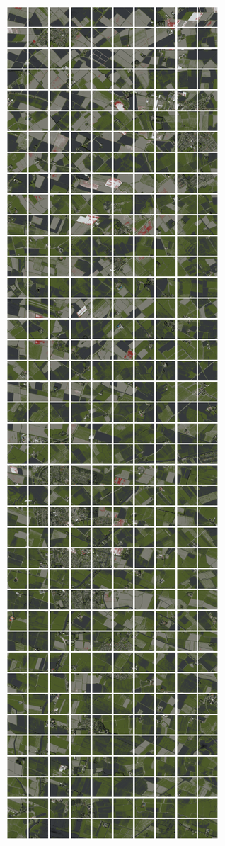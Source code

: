 <html>
<div>
<img src="https://github.com/HakkaTjakka/NL_TILE_MAP/blob/main/18/637/-1071/r.6370.-10710.png" height="44" width="44">
<img src="https://github.com/HakkaTjakka/NL_TILE_MAP/blob/main/18/637/-1071/r.6371.-10710.png" height="44" width="44">
<img src="https://github.com/HakkaTjakka/NL_TILE_MAP/blob/main/18/637/-1071/r.6372.-10710.png" height="44" width="44">
<img src="https://github.com/HakkaTjakka/NL_TILE_MAP/blob/main/18/637/-1071/r.6373.-10710.png" height="44" width="44">
<img src="https://github.com/HakkaTjakka/NL_TILE_MAP/blob/main/18/637/-1071/r.6374.-10710.png" height="44" width="44">
<img src="https://github.com/HakkaTjakka/NL_TILE_MAP/blob/main/18/637/-1071/r.6375.-10710.png" height="44" width="44">
<img src="https://github.com/HakkaTjakka/NL_TILE_MAP/blob/main/18/637/-1071/r.6376.-10710.png" height="44" width="44">
<img src="https://github.com/HakkaTjakka/NL_TILE_MAP/blob/main/18/637/-1071/r.6377.-10710.png" height="44" width="44">
<img src="https://github.com/HakkaTjakka/NL_TILE_MAP/blob/main/18/637/-1071/r.6378.-10710.png" height="44" width="44">
<img src="https://github.com/HakkaTjakka/NL_TILE_MAP/blob/main/18/637/-1071/r.6379.-10710.png" height="44" width="44">
<img src="https://github.com/HakkaTjakka/NL_TILE_MAP/blob/main/18/638/-1071/r.6380.-10710.png" height="44" width="44">
<img src="https://github.com/HakkaTjakka/NL_TILE_MAP/blob/main/18/638/-1071/r.6381.-10710.png" height="44" width="44">
<img src="https://github.com/HakkaTjakka/NL_TILE_MAP/blob/main/18/638/-1071/r.6382.-10710.png" height="44" width="44">
<img src="https://github.com/HakkaTjakka/NL_TILE_MAP/blob/main/18/638/-1071/r.6383.-10710.png" height="44" width="44">
<img src="https://github.com/HakkaTjakka/NL_TILE_MAP/blob/main/18/638/-1071/r.6384.-10710.png" height="44" width="44">
<img src="https://github.com/HakkaTjakka/NL_TILE_MAP/blob/main/18/638/-1071/r.6385.-10710.png" height="44" width="44">
<img src="https://github.com/HakkaTjakka/NL_TILE_MAP/blob/main/18/638/-1071/r.6386.-10710.png" height="44" width="44">
<img src="https://github.com/HakkaTjakka/NL_TILE_MAP/blob/main/18/638/-1071/r.6387.-10710.png" height="44" width="44">
<img src="https://github.com/HakkaTjakka/NL_TILE_MAP/blob/main/18/638/-1071/r.6388.-10710.png" height="44" width="44">
<img src="https://github.com/HakkaTjakka/NL_TILE_MAP/blob/main/18/638/-1071/r.6389.-10710.png" height="44" width="44">
<br>
<img src="https://github.com/HakkaTjakka/NL_TILE_MAP/blob/main/18/637/-1071/r.6370.-10709.png" height="44" width="44">
<img src="https://github.com/HakkaTjakka/NL_TILE_MAP/blob/main/18/637/-1071/r.6371.-10709.png" height="44" width="44">
<img src="https://github.com/HakkaTjakka/NL_TILE_MAP/blob/main/18/637/-1071/r.6372.-10709.png" height="44" width="44">
<img src="https://github.com/HakkaTjakka/NL_TILE_MAP/blob/main/18/637/-1071/r.6373.-10709.png" height="44" width="44">
<img src="https://github.com/HakkaTjakka/NL_TILE_MAP/blob/main/18/637/-1071/r.6374.-10709.png" height="44" width="44">
<img src="https://github.com/HakkaTjakka/NL_TILE_MAP/blob/main/18/637/-1071/r.6375.-10709.png" height="44" width="44">
<img src="https://github.com/HakkaTjakka/NL_TILE_MAP/blob/main/18/637/-1071/r.6376.-10709.png" height="44" width="44">
<img src="https://github.com/HakkaTjakka/NL_TILE_MAP/blob/main/18/637/-1071/r.6377.-10709.png" height="44" width="44">
<img src="https://github.com/HakkaTjakka/NL_TILE_MAP/blob/main/18/637/-1071/r.6378.-10709.png" height="44" width="44">
<img src="https://github.com/HakkaTjakka/NL_TILE_MAP/blob/main/18/637/-1071/r.6379.-10709.png" height="44" width="44">
<img src="https://github.com/HakkaTjakka/NL_TILE_MAP/blob/main/18/638/-1071/r.6380.-10709.png" height="44" width="44">
<img src="https://github.com/HakkaTjakka/NL_TILE_MAP/blob/main/18/638/-1071/r.6381.-10709.png" height="44" width="44">
<img src="https://github.com/HakkaTjakka/NL_TILE_MAP/blob/main/18/638/-1071/r.6382.-10709.png" height="44" width="44">
<img src="https://github.com/HakkaTjakka/NL_TILE_MAP/blob/main/18/638/-1071/r.6383.-10709.png" height="44" width="44">
<img src="https://github.com/HakkaTjakka/NL_TILE_MAP/blob/main/18/638/-1071/r.6384.-10709.png" height="44" width="44">
<img src="https://github.com/HakkaTjakka/NL_TILE_MAP/blob/main/18/638/-1071/r.6385.-10709.png" height="44" width="44">
<img src="https://github.com/HakkaTjakka/NL_TILE_MAP/blob/main/18/638/-1071/r.6386.-10709.png" height="44" width="44">
<img src="https://github.com/HakkaTjakka/NL_TILE_MAP/blob/main/18/638/-1071/r.6387.-10709.png" height="44" width="44">
<img src="https://github.com/HakkaTjakka/NL_TILE_MAP/blob/main/18/638/-1071/r.6388.-10709.png" height="44" width="44">
<img src="https://github.com/HakkaTjakka/NL_TILE_MAP/blob/main/18/638/-1071/r.6389.-10709.png" height="44" width="44">
<br>
<img src="https://github.com/HakkaTjakka/NL_TILE_MAP/blob/main/18/637/-1071/r.6370.-10708.png" height="44" width="44">
<img src="https://github.com/HakkaTjakka/NL_TILE_MAP/blob/main/18/637/-1071/r.6371.-10708.png" height="44" width="44">
<img src="https://github.com/HakkaTjakka/NL_TILE_MAP/blob/main/18/637/-1071/r.6372.-10708.png" height="44" width="44">
<img src="https://github.com/HakkaTjakka/NL_TILE_MAP/blob/main/18/637/-1071/r.6373.-10708.png" height="44" width="44">
<img src="https://github.com/HakkaTjakka/NL_TILE_MAP/blob/main/18/637/-1071/r.6374.-10708.png" height="44" width="44">
<img src="https://github.com/HakkaTjakka/NL_TILE_MAP/blob/main/18/637/-1071/r.6375.-10708.png" height="44" width="44">
<img src="https://github.com/HakkaTjakka/NL_TILE_MAP/blob/main/18/637/-1071/r.6376.-10708.png" height="44" width="44">
<img src="https://github.com/HakkaTjakka/NL_TILE_MAP/blob/main/18/637/-1071/r.6377.-10708.png" height="44" width="44">
<img src="https://github.com/HakkaTjakka/NL_TILE_MAP/blob/main/18/637/-1071/r.6378.-10708.png" height="44" width="44">
<img src="https://github.com/HakkaTjakka/NL_TILE_MAP/blob/main/18/637/-1071/r.6379.-10708.png" height="44" width="44">
<img src="https://github.com/HakkaTjakka/NL_TILE_MAP/blob/main/18/638/-1071/r.6380.-10708.png" height="44" width="44">
<img src="https://github.com/HakkaTjakka/NL_TILE_MAP/blob/main/18/638/-1071/r.6381.-10708.png" height="44" width="44">
<img src="https://github.com/HakkaTjakka/NL_TILE_MAP/blob/main/18/638/-1071/r.6382.-10708.png" height="44" width="44">
<img src="https://github.com/HakkaTjakka/NL_TILE_MAP/blob/main/18/638/-1071/r.6383.-10708.png" height="44" width="44">
<img src="https://github.com/HakkaTjakka/NL_TILE_MAP/blob/main/18/638/-1071/r.6384.-10708.png" height="44" width="44">
<img src="https://github.com/HakkaTjakka/NL_TILE_MAP/blob/main/18/638/-1071/r.6385.-10708.png" height="44" width="44">
<img src="https://github.com/HakkaTjakka/NL_TILE_MAP/blob/main/18/638/-1071/r.6386.-10708.png" height="44" width="44">
<img src="https://github.com/HakkaTjakka/NL_TILE_MAP/blob/main/18/638/-1071/r.6387.-10708.png" height="44" width="44">
<img src="https://github.com/HakkaTjakka/NL_TILE_MAP/blob/main/18/638/-1071/r.6388.-10708.png" height="44" width="44">
<img src="https://github.com/HakkaTjakka/NL_TILE_MAP/blob/main/18/638/-1071/r.6389.-10708.png" height="44" width="44">
<br>
<img src="https://github.com/HakkaTjakka/NL_TILE_MAP/blob/main/18/637/-1071/r.6370.-10707.png" height="44" width="44">
<img src="https://github.com/HakkaTjakka/NL_TILE_MAP/blob/main/18/637/-1071/r.6371.-10707.png" height="44" width="44">
<img src="https://github.com/HakkaTjakka/NL_TILE_MAP/blob/main/18/637/-1071/r.6372.-10707.png" height="44" width="44">
<img src="https://github.com/HakkaTjakka/NL_TILE_MAP/blob/main/18/637/-1071/r.6373.-10707.png" height="44" width="44">
<img src="https://github.com/HakkaTjakka/NL_TILE_MAP/blob/main/18/637/-1071/r.6374.-10707.png" height="44" width="44">
<img src="https://github.com/HakkaTjakka/NL_TILE_MAP/blob/main/18/637/-1071/r.6375.-10707.png" height="44" width="44">
<img src="https://github.com/HakkaTjakka/NL_TILE_MAP/blob/main/18/637/-1071/r.6376.-10707.png" height="44" width="44">
<img src="https://github.com/HakkaTjakka/NL_TILE_MAP/blob/main/18/637/-1071/r.6377.-10707.png" height="44" width="44">
<img src="https://github.com/HakkaTjakka/NL_TILE_MAP/blob/main/18/637/-1071/r.6378.-10707.png" height="44" width="44">
<img src="https://github.com/HakkaTjakka/NL_TILE_MAP/blob/main/18/637/-1071/r.6379.-10707.png" height="44" width="44">
<img src="https://github.com/HakkaTjakka/NL_TILE_MAP/blob/main/18/638/-1071/r.6380.-10707.png" height="44" width="44">
<img src="https://github.com/HakkaTjakka/NL_TILE_MAP/blob/main/18/638/-1071/r.6381.-10707.png" height="44" width="44">
<img src="https://github.com/HakkaTjakka/NL_TILE_MAP/blob/main/18/638/-1071/r.6382.-10707.png" height="44" width="44">
<img src="https://github.com/HakkaTjakka/NL_TILE_MAP/blob/main/18/638/-1071/r.6383.-10707.png" height="44" width="44">
<img src="https://github.com/HakkaTjakka/NL_TILE_MAP/blob/main/18/638/-1071/r.6384.-10707.png" height="44" width="44">
<img src="https://github.com/HakkaTjakka/NL_TILE_MAP/blob/main/18/638/-1071/r.6385.-10707.png" height="44" width="44">
<img src="https://github.com/HakkaTjakka/NL_TILE_MAP/blob/main/18/638/-1071/r.6386.-10707.png" height="44" width="44">
<img src="https://github.com/HakkaTjakka/NL_TILE_MAP/blob/main/18/638/-1071/r.6387.-10707.png" height="44" width="44">
<img src="https://github.com/HakkaTjakka/NL_TILE_MAP/blob/main/18/638/-1071/r.6388.-10707.png" height="44" width="44">
<img src="https://github.com/HakkaTjakka/NL_TILE_MAP/blob/main/18/638/-1071/r.6389.-10707.png" height="44" width="44">
<br>
<img src="https://github.com/HakkaTjakka/NL_TILE_MAP/blob/main/18/637/-1071/r.6370.-10706.png" height="44" width="44">
<img src="https://github.com/HakkaTjakka/NL_TILE_MAP/blob/main/18/637/-1071/r.6371.-10706.png" height="44" width="44">
<img src="https://github.com/HakkaTjakka/NL_TILE_MAP/blob/main/18/637/-1071/r.6372.-10706.png" height="44" width="44">
<img src="https://github.com/HakkaTjakka/NL_TILE_MAP/blob/main/18/637/-1071/r.6373.-10706.png" height="44" width="44">
<img src="https://github.com/HakkaTjakka/NL_TILE_MAP/blob/main/18/637/-1071/r.6374.-10706.png" height="44" width="44">
<img src="https://github.com/HakkaTjakka/NL_TILE_MAP/blob/main/18/637/-1071/r.6375.-10706.png" height="44" width="44">
<img src="https://github.com/HakkaTjakka/NL_TILE_MAP/blob/main/18/637/-1071/r.6376.-10706.png" height="44" width="44">
<img src="https://github.com/HakkaTjakka/NL_TILE_MAP/blob/main/18/637/-1071/r.6377.-10706.png" height="44" width="44">
<img src="https://github.com/HakkaTjakka/NL_TILE_MAP/blob/main/18/637/-1071/r.6378.-10706.png" height="44" width="44">
<img src="https://github.com/HakkaTjakka/NL_TILE_MAP/blob/main/18/637/-1071/r.6379.-10706.png" height="44" width="44">
<img src="https://github.com/HakkaTjakka/NL_TILE_MAP/blob/main/18/638/-1071/r.6380.-10706.png" height="44" width="44">
<img src="https://github.com/HakkaTjakka/NL_TILE_MAP/blob/main/18/638/-1071/r.6381.-10706.png" height="44" width="44">
<img src="https://github.com/HakkaTjakka/NL_TILE_MAP/blob/main/18/638/-1071/r.6382.-10706.png" height="44" width="44">
<img src="https://github.com/HakkaTjakka/NL_TILE_MAP/blob/main/18/638/-1071/r.6383.-10706.png" height="44" width="44">
<img src="https://github.com/HakkaTjakka/NL_TILE_MAP/blob/main/18/638/-1071/r.6384.-10706.png" height="44" width="44">
<img src="https://github.com/HakkaTjakka/NL_TILE_MAP/blob/main/18/638/-1071/r.6385.-10706.png" height="44" width="44">
<img src="https://github.com/HakkaTjakka/NL_TILE_MAP/blob/main/18/638/-1071/r.6386.-10706.png" height="44" width="44">
<img src="https://github.com/HakkaTjakka/NL_TILE_MAP/blob/main/18/638/-1071/r.6387.-10706.png" height="44" width="44">
<img src="https://github.com/HakkaTjakka/NL_TILE_MAP/blob/main/18/638/-1071/r.6388.-10706.png" height="44" width="44">
<img src="https://github.com/HakkaTjakka/NL_TILE_MAP/blob/main/18/638/-1071/r.6389.-10706.png" height="44" width="44">
<br>
<img src="https://github.com/HakkaTjakka/NL_TILE_MAP/blob/main/18/637/-1071/r.6370.-10705.png" height="44" width="44">
<img src="https://github.com/HakkaTjakka/NL_TILE_MAP/blob/main/18/637/-1071/r.6371.-10705.png" height="44" width="44">
<img src="https://github.com/HakkaTjakka/NL_TILE_MAP/blob/main/18/637/-1071/r.6372.-10705.png" height="44" width="44">
<img src="https://github.com/HakkaTjakka/NL_TILE_MAP/blob/main/18/637/-1071/r.6373.-10705.png" height="44" width="44">
<img src="https://github.com/HakkaTjakka/NL_TILE_MAP/blob/main/18/637/-1071/r.6374.-10705.png" height="44" width="44">
<img src="https://github.com/HakkaTjakka/NL_TILE_MAP/blob/main/18/637/-1071/r.6375.-10705.png" height="44" width="44">
<img src="https://github.com/HakkaTjakka/NL_TILE_MAP/blob/main/18/637/-1071/r.6376.-10705.png" height="44" width="44">
<img src="https://github.com/HakkaTjakka/NL_TILE_MAP/blob/main/18/637/-1071/r.6377.-10705.png" height="44" width="44">
<img src="https://github.com/HakkaTjakka/NL_TILE_MAP/blob/main/18/637/-1071/r.6378.-10705.png" height="44" width="44">
<img src="https://github.com/HakkaTjakka/NL_TILE_MAP/blob/main/18/637/-1071/r.6379.-10705.png" height="44" width="44">
<img src="https://github.com/HakkaTjakka/NL_TILE_MAP/blob/main/18/638/-1071/r.6380.-10705.png" height="44" width="44">
<img src="https://github.com/HakkaTjakka/NL_TILE_MAP/blob/main/18/638/-1071/r.6381.-10705.png" height="44" width="44">
<img src="https://github.com/HakkaTjakka/NL_TILE_MAP/blob/main/18/638/-1071/r.6382.-10705.png" height="44" width="44">
<img src="https://github.com/HakkaTjakka/NL_TILE_MAP/blob/main/18/638/-1071/r.6383.-10705.png" height="44" width="44">
<img src="https://github.com/HakkaTjakka/NL_TILE_MAP/blob/main/18/638/-1071/r.6384.-10705.png" height="44" width="44">
<img src="https://github.com/HakkaTjakka/NL_TILE_MAP/blob/main/18/638/-1071/r.6385.-10705.png" height="44" width="44">
<img src="https://github.com/HakkaTjakka/NL_TILE_MAP/blob/main/18/638/-1071/r.6386.-10705.png" height="44" width="44">
<img src="https://github.com/HakkaTjakka/NL_TILE_MAP/blob/main/18/638/-1071/r.6387.-10705.png" height="44" width="44">
<img src="https://github.com/HakkaTjakka/NL_TILE_MAP/blob/main/18/638/-1071/r.6388.-10705.png" height="44" width="44">
<img src="https://github.com/HakkaTjakka/NL_TILE_MAP/blob/main/18/638/-1071/r.6389.-10705.png" height="44" width="44">
<br>
<img src="https://github.com/HakkaTjakka/NL_TILE_MAP/blob/main/18/637/-1071/r.6370.-10704.png" height="44" width="44">
<img src="https://github.com/HakkaTjakka/NL_TILE_MAP/blob/main/18/637/-1071/r.6371.-10704.png" height="44" width="44">
<img src="https://github.com/HakkaTjakka/NL_TILE_MAP/blob/main/18/637/-1071/r.6372.-10704.png" height="44" width="44">
<img src="https://github.com/HakkaTjakka/NL_TILE_MAP/blob/main/18/637/-1071/r.6373.-10704.png" height="44" width="44">
<img src="https://github.com/HakkaTjakka/NL_TILE_MAP/blob/main/18/637/-1071/r.6374.-10704.png" height="44" width="44">
<img src="https://github.com/HakkaTjakka/NL_TILE_MAP/blob/main/18/637/-1071/r.6375.-10704.png" height="44" width="44">
<img src="https://github.com/HakkaTjakka/NL_TILE_MAP/blob/main/18/637/-1071/r.6376.-10704.png" height="44" width="44">
<img src="https://github.com/HakkaTjakka/NL_TILE_MAP/blob/main/18/637/-1071/r.6377.-10704.png" height="44" width="44">
<img src="https://github.com/HakkaTjakka/NL_TILE_MAP/blob/main/18/637/-1071/r.6378.-10704.png" height="44" width="44">
<img src="https://github.com/HakkaTjakka/NL_TILE_MAP/blob/main/18/637/-1071/r.6379.-10704.png" height="44" width="44">
<img src="https://github.com/HakkaTjakka/NL_TILE_MAP/blob/main/18/638/-1071/r.6380.-10704.png" height="44" width="44">
<img src="https://github.com/HakkaTjakka/NL_TILE_MAP/blob/main/18/638/-1071/r.6381.-10704.png" height="44" width="44">
<img src="https://github.com/HakkaTjakka/NL_TILE_MAP/blob/main/18/638/-1071/r.6382.-10704.png" height="44" width="44">
<img src="https://github.com/HakkaTjakka/NL_TILE_MAP/blob/main/18/638/-1071/r.6383.-10704.png" height="44" width="44">
<img src="https://github.com/HakkaTjakka/NL_TILE_MAP/blob/main/18/638/-1071/r.6384.-10704.png" height="44" width="44">
<img src="https://github.com/HakkaTjakka/NL_TILE_MAP/blob/main/18/638/-1071/r.6385.-10704.png" height="44" width="44">
<img src="https://github.com/HakkaTjakka/NL_TILE_MAP/blob/main/18/638/-1071/r.6386.-10704.png" height="44" width="44">
<img src="https://github.com/HakkaTjakka/NL_TILE_MAP/blob/main/18/638/-1071/r.6387.-10704.png" height="44" width="44">
<img src="https://github.com/HakkaTjakka/NL_TILE_MAP/blob/main/18/638/-1071/r.6388.-10704.png" height="44" width="44">
<img src="https://github.com/HakkaTjakka/NL_TILE_MAP/blob/main/18/638/-1071/r.6389.-10704.png" height="44" width="44">
<br>
<img src="https://github.com/HakkaTjakka/NL_TILE_MAP/blob/main/18/637/-1071/r.6370.-10703.png" height="44" width="44">
<img src="https://github.com/HakkaTjakka/NL_TILE_MAP/blob/main/18/637/-1071/r.6371.-10703.png" height="44" width="44">
<img src="https://github.com/HakkaTjakka/NL_TILE_MAP/blob/main/18/637/-1071/r.6372.-10703.png" height="44" width="44">
<img src="https://github.com/HakkaTjakka/NL_TILE_MAP/blob/main/18/637/-1071/r.6373.-10703.png" height="44" width="44">
<img src="https://github.com/HakkaTjakka/NL_TILE_MAP/blob/main/18/637/-1071/r.6374.-10703.png" height="44" width="44">
<img src="https://github.com/HakkaTjakka/NL_TILE_MAP/blob/main/18/637/-1071/r.6375.-10703.png" height="44" width="44">
<img src="https://github.com/HakkaTjakka/NL_TILE_MAP/blob/main/18/637/-1071/r.6376.-10703.png" height="44" width="44">
<img src="https://github.com/HakkaTjakka/NL_TILE_MAP/blob/main/18/637/-1071/r.6377.-10703.png" height="44" width="44">
<img src="https://github.com/HakkaTjakka/NL_TILE_MAP/blob/main/18/637/-1071/r.6378.-10703.png" height="44" width="44">
<img src="https://github.com/HakkaTjakka/NL_TILE_MAP/blob/main/18/637/-1071/r.6379.-10703.png" height="44" width="44">
<img src="https://github.com/HakkaTjakka/NL_TILE_MAP/blob/main/18/638/-1071/r.6380.-10703.png" height="44" width="44">
<img src="https://github.com/HakkaTjakka/NL_TILE_MAP/blob/main/18/638/-1071/r.6381.-10703.png" height="44" width="44">
<img src="https://github.com/HakkaTjakka/NL_TILE_MAP/blob/main/18/638/-1071/r.6382.-10703.png" height="44" width="44">
<img src="https://github.com/HakkaTjakka/NL_TILE_MAP/blob/main/18/638/-1071/r.6383.-10703.png" height="44" width="44">
<img src="https://github.com/HakkaTjakka/NL_TILE_MAP/blob/main/18/638/-1071/r.6384.-10703.png" height="44" width="44">
<img src="https://github.com/HakkaTjakka/NL_TILE_MAP/blob/main/18/638/-1071/r.6385.-10703.png" height="44" width="44">
<img src="https://github.com/HakkaTjakka/NL_TILE_MAP/blob/main/18/638/-1071/r.6386.-10703.png" height="44" width="44">
<img src="https://github.com/HakkaTjakka/NL_TILE_MAP/blob/main/18/638/-1071/r.6387.-10703.png" height="44" width="44">
<img src="https://github.com/HakkaTjakka/NL_TILE_MAP/blob/main/18/638/-1071/r.6388.-10703.png" height="44" width="44">
<img src="https://github.com/HakkaTjakka/NL_TILE_MAP/blob/main/18/638/-1071/r.6389.-10703.png" height="44" width="44">
<br>
<img src="https://github.com/HakkaTjakka/NL_TILE_MAP/blob/main/18/637/-1071/r.6370.-10702.png" height="44" width="44">
<img src="https://github.com/HakkaTjakka/NL_TILE_MAP/blob/main/18/637/-1071/r.6371.-10702.png" height="44" width="44">
<img src="https://github.com/HakkaTjakka/NL_TILE_MAP/blob/main/18/637/-1071/r.6372.-10702.png" height="44" width="44">
<img src="https://github.com/HakkaTjakka/NL_TILE_MAP/blob/main/18/637/-1071/r.6373.-10702.png" height="44" width="44">
<img src="https://github.com/HakkaTjakka/NL_TILE_MAP/blob/main/18/637/-1071/r.6374.-10702.png" height="44" width="44">
<img src="https://github.com/HakkaTjakka/NL_TILE_MAP/blob/main/18/637/-1071/r.6375.-10702.png" height="44" width="44">
<img src="https://github.com/HakkaTjakka/NL_TILE_MAP/blob/main/18/637/-1071/r.6376.-10702.png" height="44" width="44">
<img src="https://github.com/HakkaTjakka/NL_TILE_MAP/blob/main/18/637/-1071/r.6377.-10702.png" height="44" width="44">
<img src="https://github.com/HakkaTjakka/NL_TILE_MAP/blob/main/18/637/-1071/r.6378.-10702.png" height="44" width="44">
<img src="https://github.com/HakkaTjakka/NL_TILE_MAP/blob/main/18/637/-1071/r.6379.-10702.png" height="44" width="44">
<img src="https://github.com/HakkaTjakka/NL_TILE_MAP/blob/main/18/638/-1071/r.6380.-10702.png" height="44" width="44">
<img src="https://github.com/HakkaTjakka/NL_TILE_MAP/blob/main/18/638/-1071/r.6381.-10702.png" height="44" width="44">
<img src="https://github.com/HakkaTjakka/NL_TILE_MAP/blob/main/18/638/-1071/r.6382.-10702.png" height="44" width="44">
<img src="https://github.com/HakkaTjakka/NL_TILE_MAP/blob/main/18/638/-1071/r.6383.-10702.png" height="44" width="44">
<img src="https://github.com/HakkaTjakka/NL_TILE_MAP/blob/main/18/638/-1071/r.6384.-10702.png" height="44" width="44">
<img src="https://github.com/HakkaTjakka/NL_TILE_MAP/blob/main/18/638/-1071/r.6385.-10702.png" height="44" width="44">
<img src="https://github.com/HakkaTjakka/NL_TILE_MAP/blob/main/18/638/-1071/r.6386.-10702.png" height="44" width="44">
<img src="https://github.com/HakkaTjakka/NL_TILE_MAP/blob/main/18/638/-1071/r.6387.-10702.png" height="44" width="44">
<img src="https://github.com/HakkaTjakka/NL_TILE_MAP/blob/main/18/638/-1071/r.6388.-10702.png" height="44" width="44">
<img src="https://github.com/HakkaTjakka/NL_TILE_MAP/blob/main/18/638/-1071/r.6389.-10702.png" height="44" width="44">
<br>
<img src="https://github.com/HakkaTjakka/NL_TILE_MAP/blob/main/18/637/-1071/r.6370.-10701.png" height="44" width="44">
<img src="https://github.com/HakkaTjakka/NL_TILE_MAP/blob/main/18/637/-1071/r.6371.-10701.png" height="44" width="44">
<img src="https://github.com/HakkaTjakka/NL_TILE_MAP/blob/main/18/637/-1071/r.6372.-10701.png" height="44" width="44">
<img src="https://github.com/HakkaTjakka/NL_TILE_MAP/blob/main/18/637/-1071/r.6373.-10701.png" height="44" width="44">
<img src="https://github.com/HakkaTjakka/NL_TILE_MAP/blob/main/18/637/-1071/r.6374.-10701.png" height="44" width="44">
<img src="https://github.com/HakkaTjakka/NL_TILE_MAP/blob/main/18/637/-1071/r.6375.-10701.png" height="44" width="44">
<img src="https://github.com/HakkaTjakka/NL_TILE_MAP/blob/main/18/637/-1071/r.6376.-10701.png" height="44" width="44">
<img src="https://github.com/HakkaTjakka/NL_TILE_MAP/blob/main/18/637/-1071/r.6377.-10701.png" height="44" width="44">
<img src="https://github.com/HakkaTjakka/NL_TILE_MAP/blob/main/18/637/-1071/r.6378.-10701.png" height="44" width="44">
<img src="https://github.com/HakkaTjakka/NL_TILE_MAP/blob/main/18/637/-1071/r.6379.-10701.png" height="44" width="44">
<img src="https://github.com/HakkaTjakka/NL_TILE_MAP/blob/main/18/638/-1071/r.6380.-10701.png" height="44" width="44">
<img src="https://github.com/HakkaTjakka/NL_TILE_MAP/blob/main/18/638/-1071/r.6381.-10701.png" height="44" width="44">
<img src="https://github.com/HakkaTjakka/NL_TILE_MAP/blob/main/18/638/-1071/r.6382.-10701.png" height="44" width="44">
<img src="https://github.com/HakkaTjakka/NL_TILE_MAP/blob/main/18/638/-1071/r.6383.-10701.png" height="44" width="44">
<img src="https://github.com/HakkaTjakka/NL_TILE_MAP/blob/main/18/638/-1071/r.6384.-10701.png" height="44" width="44">
<img src="https://github.com/HakkaTjakka/NL_TILE_MAP/blob/main/18/638/-1071/r.6385.-10701.png" height="44" width="44">
<img src="https://github.com/HakkaTjakka/NL_TILE_MAP/blob/main/18/638/-1071/r.6386.-10701.png" height="44" width="44">
<img src="https://github.com/HakkaTjakka/NL_TILE_MAP/blob/main/18/638/-1071/r.6387.-10701.png" height="44" width="44">
<img src="https://github.com/HakkaTjakka/NL_TILE_MAP/blob/main/18/638/-1071/r.6388.-10701.png" height="44" width="44">
<img src="https://github.com/HakkaTjakka/NL_TILE_MAP/blob/main/18/638/-1071/r.6389.-10701.png" height="44" width="44">
<br>
<img src="https://github.com/HakkaTjakka/NL_TILE_MAP/blob/main/18/637/-1070/r.6370.-10700.png" height="44" width="44">
<img src="https://github.com/HakkaTjakka/NL_TILE_MAP/blob/main/18/637/-1070/r.6371.-10700.png" height="44" width="44">
<img src="https://github.com/HakkaTjakka/NL_TILE_MAP/blob/main/18/637/-1070/r.6372.-10700.png" height="44" width="44">
<img src="https://github.com/HakkaTjakka/NL_TILE_MAP/blob/main/18/637/-1070/r.6373.-10700.png" height="44" width="44">
<img src="https://github.com/HakkaTjakka/NL_TILE_MAP/blob/main/18/637/-1070/r.6374.-10700.png" height="44" width="44">
<img src="https://github.com/HakkaTjakka/NL_TILE_MAP/blob/main/18/637/-1070/r.6375.-10700.png" height="44" width="44">
<img src="https://github.com/HakkaTjakka/NL_TILE_MAP/blob/main/18/637/-1070/r.6376.-10700.png" height="44" width="44">
<img src="https://github.com/HakkaTjakka/NL_TILE_MAP/blob/main/18/637/-1070/r.6377.-10700.png" height="44" width="44">
<img src="https://github.com/HakkaTjakka/NL_TILE_MAP/blob/main/18/637/-1070/r.6378.-10700.png" height="44" width="44">
<img src="https://github.com/HakkaTjakka/NL_TILE_MAP/blob/main/18/637/-1070/r.6379.-10700.png" height="44" width="44">
<img src="https://github.com/HakkaTjakka/NL_TILE_MAP/blob/main/18/638/-1070/r.6380.-10700.png" height="44" width="44">
<img src="https://github.com/HakkaTjakka/NL_TILE_MAP/blob/main/18/638/-1070/r.6381.-10700.png" height="44" width="44">
<img src="https://github.com/HakkaTjakka/NL_TILE_MAP/blob/main/18/638/-1070/r.6382.-10700.png" height="44" width="44">
<img src="https://github.com/HakkaTjakka/NL_TILE_MAP/blob/main/18/638/-1070/r.6383.-10700.png" height="44" width="44">
<img src="https://github.com/HakkaTjakka/NL_TILE_MAP/blob/main/18/638/-1070/r.6384.-10700.png" height="44" width="44">
<img src="https://github.com/HakkaTjakka/NL_TILE_MAP/blob/main/18/638/-1070/r.6385.-10700.png" height="44" width="44">
<img src="https://github.com/HakkaTjakka/NL_TILE_MAP/blob/main/18/638/-1070/r.6386.-10700.png" height="44" width="44">
<img src="https://github.com/HakkaTjakka/NL_TILE_MAP/blob/main/18/638/-1070/r.6387.-10700.png" height="44" width="44">
<img src="https://github.com/HakkaTjakka/NL_TILE_MAP/blob/main/18/638/-1070/r.6388.-10700.png" height="44" width="44">
<img src="https://github.com/HakkaTjakka/NL_TILE_MAP/blob/main/18/638/-1070/r.6389.-10700.png" height="44" width="44">
<br>
<img src="https://github.com/HakkaTjakka/NL_TILE_MAP/blob/main/18/637/-1070/r.6370.-10699.png" height="44" width="44">
<img src="https://github.com/HakkaTjakka/NL_TILE_MAP/blob/main/18/637/-1070/r.6371.-10699.png" height="44" width="44">
<img src="https://github.com/HakkaTjakka/NL_TILE_MAP/blob/main/18/637/-1070/r.6372.-10699.png" height="44" width="44">
<img src="https://github.com/HakkaTjakka/NL_TILE_MAP/blob/main/18/637/-1070/r.6373.-10699.png" height="44" width="44">
<img src="https://github.com/HakkaTjakka/NL_TILE_MAP/blob/main/18/637/-1070/r.6374.-10699.png" height="44" width="44">
<img src="https://github.com/HakkaTjakka/NL_TILE_MAP/blob/main/18/637/-1070/r.6375.-10699.png" height="44" width="44">
<img src="https://github.com/HakkaTjakka/NL_TILE_MAP/blob/main/18/637/-1070/r.6376.-10699.png" height="44" width="44">
<img src="https://github.com/HakkaTjakka/NL_TILE_MAP/blob/main/18/637/-1070/r.6377.-10699.png" height="44" width="44">
<img src="https://github.com/HakkaTjakka/NL_TILE_MAP/blob/main/18/637/-1070/r.6378.-10699.png" height="44" width="44">
<img src="https://github.com/HakkaTjakka/NL_TILE_MAP/blob/main/18/637/-1070/r.6379.-10699.png" height="44" width="44">
<img src="https://github.com/HakkaTjakka/NL_TILE_MAP/blob/main/18/638/-1070/r.6380.-10699.png" height="44" width="44">
<img src="https://github.com/HakkaTjakka/NL_TILE_MAP/blob/main/18/638/-1070/r.6381.-10699.png" height="44" width="44">
<img src="https://github.com/HakkaTjakka/NL_TILE_MAP/blob/main/18/638/-1070/r.6382.-10699.png" height="44" width="44">
<img src="https://github.com/HakkaTjakka/NL_TILE_MAP/blob/main/18/638/-1070/r.6383.-10699.png" height="44" width="44">
<img src="https://github.com/HakkaTjakka/NL_TILE_MAP/blob/main/18/638/-1070/r.6384.-10699.png" height="44" width="44">
<img src="https://github.com/HakkaTjakka/NL_TILE_MAP/blob/main/18/638/-1070/r.6385.-10699.png" height="44" width="44">
<img src="https://github.com/HakkaTjakka/NL_TILE_MAP/blob/main/18/638/-1070/r.6386.-10699.png" height="44" width="44">
<img src="https://github.com/HakkaTjakka/NL_TILE_MAP/blob/main/18/638/-1070/r.6387.-10699.png" height="44" width="44">
<img src="https://github.com/HakkaTjakka/NL_TILE_MAP/blob/main/18/638/-1070/r.6388.-10699.png" height="44" width="44">
<img src="https://github.com/HakkaTjakka/NL_TILE_MAP/blob/main/18/638/-1070/r.6389.-10699.png" height="44" width="44">
<br>
<img src="https://github.com/HakkaTjakka/NL_TILE_MAP/blob/main/18/637/-1070/r.6370.-10698.png" height="44" width="44">
<img src="https://github.com/HakkaTjakka/NL_TILE_MAP/blob/main/18/637/-1070/r.6371.-10698.png" height="44" width="44">
<img src="https://github.com/HakkaTjakka/NL_TILE_MAP/blob/main/18/637/-1070/r.6372.-10698.png" height="44" width="44">
<img src="https://github.com/HakkaTjakka/NL_TILE_MAP/blob/main/18/637/-1070/r.6373.-10698.png" height="44" width="44">
<img src="https://github.com/HakkaTjakka/NL_TILE_MAP/blob/main/18/637/-1070/r.6374.-10698.png" height="44" width="44">
<img src="https://github.com/HakkaTjakka/NL_TILE_MAP/blob/main/18/637/-1070/r.6375.-10698.png" height="44" width="44">
<img src="https://github.com/HakkaTjakka/NL_TILE_MAP/blob/main/18/637/-1070/r.6376.-10698.png" height="44" width="44">
<img src="https://github.com/HakkaTjakka/NL_TILE_MAP/blob/main/18/637/-1070/r.6377.-10698.png" height="44" width="44">
<img src="https://github.com/HakkaTjakka/NL_TILE_MAP/blob/main/18/637/-1070/r.6378.-10698.png" height="44" width="44">
<img src="https://github.com/HakkaTjakka/NL_TILE_MAP/blob/main/18/637/-1070/r.6379.-10698.png" height="44" width="44">
<img src="https://github.com/HakkaTjakka/NL_TILE_MAP/blob/main/18/638/-1070/r.6380.-10698.png" height="44" width="44">
<img src="https://github.com/HakkaTjakka/NL_TILE_MAP/blob/main/18/638/-1070/r.6381.-10698.png" height="44" width="44">
<img src="https://github.com/HakkaTjakka/NL_TILE_MAP/blob/main/18/638/-1070/r.6382.-10698.png" height="44" width="44">
<img src="https://github.com/HakkaTjakka/NL_TILE_MAP/blob/main/18/638/-1070/r.6383.-10698.png" height="44" width="44">
<img src="https://github.com/HakkaTjakka/NL_TILE_MAP/blob/main/18/638/-1070/r.6384.-10698.png" height="44" width="44">
<img src="https://github.com/HakkaTjakka/NL_TILE_MAP/blob/main/18/638/-1070/r.6385.-10698.png" height="44" width="44">
<img src="https://github.com/HakkaTjakka/NL_TILE_MAP/blob/main/18/638/-1070/r.6386.-10698.png" height="44" width="44">
<img src="https://github.com/HakkaTjakka/NL_TILE_MAP/blob/main/18/638/-1070/r.6387.-10698.png" height="44" width="44">
<img src="https://github.com/HakkaTjakka/NL_TILE_MAP/blob/main/18/638/-1070/r.6388.-10698.png" height="44" width="44">
<img src="https://github.com/HakkaTjakka/NL_TILE_MAP/blob/main/18/638/-1070/r.6389.-10698.png" height="44" width="44">
<br>
<img src="https://github.com/HakkaTjakka/NL_TILE_MAP/blob/main/18/637/-1070/r.6370.-10697.png" height="44" width="44">
<img src="https://github.com/HakkaTjakka/NL_TILE_MAP/blob/main/18/637/-1070/r.6371.-10697.png" height="44" width="44">
<img src="https://github.com/HakkaTjakka/NL_TILE_MAP/blob/main/18/637/-1070/r.6372.-10697.png" height="44" width="44">
<img src="https://github.com/HakkaTjakka/NL_TILE_MAP/blob/main/18/637/-1070/r.6373.-10697.png" height="44" width="44">
<img src="https://github.com/HakkaTjakka/NL_TILE_MAP/blob/main/18/637/-1070/r.6374.-10697.png" height="44" width="44">
<img src="https://github.com/HakkaTjakka/NL_TILE_MAP/blob/main/18/637/-1070/r.6375.-10697.png" height="44" width="44">
<img src="https://github.com/HakkaTjakka/NL_TILE_MAP/blob/main/18/637/-1070/r.6376.-10697.png" height="44" width="44">
<img src="https://github.com/HakkaTjakka/NL_TILE_MAP/blob/main/18/637/-1070/r.6377.-10697.png" height="44" width="44">
<img src="https://github.com/HakkaTjakka/NL_TILE_MAP/blob/main/18/637/-1070/r.6378.-10697.png" height="44" width="44">
<img src="https://github.com/HakkaTjakka/NL_TILE_MAP/blob/main/18/637/-1070/r.6379.-10697.png" height="44" width="44">
<img src="https://github.com/HakkaTjakka/NL_TILE_MAP/blob/main/18/638/-1070/r.6380.-10697.png" height="44" width="44">
<img src="https://github.com/HakkaTjakka/NL_TILE_MAP/blob/main/18/638/-1070/r.6381.-10697.png" height="44" width="44">
<img src="https://github.com/HakkaTjakka/NL_TILE_MAP/blob/main/18/638/-1070/r.6382.-10697.png" height="44" width="44">
<img src="https://github.com/HakkaTjakka/NL_TILE_MAP/blob/main/18/638/-1070/r.6383.-10697.png" height="44" width="44">
<img src="https://github.com/HakkaTjakka/NL_TILE_MAP/blob/main/18/638/-1070/r.6384.-10697.png" height="44" width="44">
<img src="https://github.com/HakkaTjakka/NL_TILE_MAP/blob/main/18/638/-1070/r.6385.-10697.png" height="44" width="44">
<img src="https://github.com/HakkaTjakka/NL_TILE_MAP/blob/main/18/638/-1070/r.6386.-10697.png" height="44" width="44">
<img src="https://github.com/HakkaTjakka/NL_TILE_MAP/blob/main/18/638/-1070/r.6387.-10697.png" height="44" width="44">
<img src="https://github.com/HakkaTjakka/NL_TILE_MAP/blob/main/18/638/-1070/r.6388.-10697.png" height="44" width="44">
<img src="https://github.com/HakkaTjakka/NL_TILE_MAP/blob/main/18/638/-1070/r.6389.-10697.png" height="44" width="44">
<br>
<img src="https://github.com/HakkaTjakka/NL_TILE_MAP/blob/main/18/637/-1070/r.6370.-10696.png" height="44" width="44">
<img src="https://github.com/HakkaTjakka/NL_TILE_MAP/blob/main/18/637/-1070/r.6371.-10696.png" height="44" width="44">
<img src="https://github.com/HakkaTjakka/NL_TILE_MAP/blob/main/18/637/-1070/r.6372.-10696.png" height="44" width="44">
<img src="https://github.com/HakkaTjakka/NL_TILE_MAP/blob/main/18/637/-1070/r.6373.-10696.png" height="44" width="44">
<img src="https://github.com/HakkaTjakka/NL_TILE_MAP/blob/main/18/637/-1070/r.6374.-10696.png" height="44" width="44">
<img src="https://github.com/HakkaTjakka/NL_TILE_MAP/blob/main/18/637/-1070/r.6375.-10696.png" height="44" width="44">
<img src="https://github.com/HakkaTjakka/NL_TILE_MAP/blob/main/18/637/-1070/r.6376.-10696.png" height="44" width="44">
<img src="https://github.com/HakkaTjakka/NL_TILE_MAP/blob/main/18/637/-1070/r.6377.-10696.png" height="44" width="44">
<img src="https://github.com/HakkaTjakka/NL_TILE_MAP/blob/main/18/637/-1070/r.6378.-10696.png" height="44" width="44">
<img src="https://github.com/HakkaTjakka/NL_TILE_MAP/blob/main/18/637/-1070/r.6379.-10696.png" height="44" width="44">
<img src="https://github.com/HakkaTjakka/NL_TILE_MAP/blob/main/18/638/-1070/r.6380.-10696.png" height="44" width="44">
<img src="https://github.com/HakkaTjakka/NL_TILE_MAP/blob/main/18/638/-1070/r.6381.-10696.png" height="44" width="44">
<img src="https://github.com/HakkaTjakka/NL_TILE_MAP/blob/main/18/638/-1070/r.6382.-10696.png" height="44" width="44">
<img src="https://github.com/HakkaTjakka/NL_TILE_MAP/blob/main/18/638/-1070/r.6383.-10696.png" height="44" width="44">
<img src="https://github.com/HakkaTjakka/NL_TILE_MAP/blob/main/18/638/-1070/r.6384.-10696.png" height="44" width="44">
<img src="https://github.com/HakkaTjakka/NL_TILE_MAP/blob/main/18/638/-1070/r.6385.-10696.png" height="44" width="44">
<img src="https://github.com/HakkaTjakka/NL_TILE_MAP/blob/main/18/638/-1070/r.6386.-10696.png" height="44" width="44">
<img src="https://github.com/HakkaTjakka/NL_TILE_MAP/blob/main/18/638/-1070/r.6387.-10696.png" height="44" width="44">
<img src="https://github.com/HakkaTjakka/NL_TILE_MAP/blob/main/18/638/-1070/r.6388.-10696.png" height="44" width="44">
<img src="https://github.com/HakkaTjakka/NL_TILE_MAP/blob/main/18/638/-1070/r.6389.-10696.png" height="44" width="44">
<br>
<img src="https://github.com/HakkaTjakka/NL_TILE_MAP/blob/main/18/637/-1070/r.6370.-10695.png" height="44" width="44">
<img src="https://github.com/HakkaTjakka/NL_TILE_MAP/blob/main/18/637/-1070/r.6371.-10695.png" height="44" width="44">
<img src="https://github.com/HakkaTjakka/NL_TILE_MAP/blob/main/18/637/-1070/r.6372.-10695.png" height="44" width="44">
<img src="https://github.com/HakkaTjakka/NL_TILE_MAP/blob/main/18/637/-1070/r.6373.-10695.png" height="44" width="44">
<img src="https://github.com/HakkaTjakka/NL_TILE_MAP/blob/main/18/637/-1070/r.6374.-10695.png" height="44" width="44">
<img src="https://github.com/HakkaTjakka/NL_TILE_MAP/blob/main/18/637/-1070/r.6375.-10695.png" height="44" width="44">
<img src="https://github.com/HakkaTjakka/NL_TILE_MAP/blob/main/18/637/-1070/r.6376.-10695.png" height="44" width="44">
<img src="https://github.com/HakkaTjakka/NL_TILE_MAP/blob/main/18/637/-1070/r.6377.-10695.png" height="44" width="44">
<img src="https://github.com/HakkaTjakka/NL_TILE_MAP/blob/main/18/637/-1070/r.6378.-10695.png" height="44" width="44">
<img src="https://github.com/HakkaTjakka/NL_TILE_MAP/blob/main/18/637/-1070/r.6379.-10695.png" height="44" width="44">
<img src="https://github.com/HakkaTjakka/NL_TILE_MAP/blob/main/18/638/-1070/r.6380.-10695.png" height="44" width="44">
<img src="https://github.com/HakkaTjakka/NL_TILE_MAP/blob/main/18/638/-1070/r.6381.-10695.png" height="44" width="44">
<img src="https://github.com/HakkaTjakka/NL_TILE_MAP/blob/main/18/638/-1070/r.6382.-10695.png" height="44" width="44">
<img src="https://github.com/HakkaTjakka/NL_TILE_MAP/blob/main/18/638/-1070/r.6383.-10695.png" height="44" width="44">
<img src="https://github.com/HakkaTjakka/NL_TILE_MAP/blob/main/18/638/-1070/r.6384.-10695.png" height="44" width="44">
<img src="https://github.com/HakkaTjakka/NL_TILE_MAP/blob/main/18/638/-1070/r.6385.-10695.png" height="44" width="44">
<img src="https://github.com/HakkaTjakka/NL_TILE_MAP/blob/main/18/638/-1070/r.6386.-10695.png" height="44" width="44">
<img src="https://github.com/HakkaTjakka/NL_TILE_MAP/blob/main/18/638/-1070/r.6387.-10695.png" height="44" width="44">
<img src="https://github.com/HakkaTjakka/NL_TILE_MAP/blob/main/18/638/-1070/r.6388.-10695.png" height="44" width="44">
<img src="https://github.com/HakkaTjakka/NL_TILE_MAP/blob/main/18/638/-1070/r.6389.-10695.png" height="44" width="44">
<br>
<img src="https://github.com/HakkaTjakka/NL_TILE_MAP/blob/main/18/637/-1070/r.6370.-10694.png" height="44" width="44">
<img src="https://github.com/HakkaTjakka/NL_TILE_MAP/blob/main/18/637/-1070/r.6371.-10694.png" height="44" width="44">
<img src="https://github.com/HakkaTjakka/NL_TILE_MAP/blob/main/18/637/-1070/r.6372.-10694.png" height="44" width="44">
<img src="https://github.com/HakkaTjakka/NL_TILE_MAP/blob/main/18/637/-1070/r.6373.-10694.png" height="44" width="44">
<img src="https://github.com/HakkaTjakka/NL_TILE_MAP/blob/main/18/637/-1070/r.6374.-10694.png" height="44" width="44">
<img src="https://github.com/HakkaTjakka/NL_TILE_MAP/blob/main/18/637/-1070/r.6375.-10694.png" height="44" width="44">
<img src="https://github.com/HakkaTjakka/NL_TILE_MAP/blob/main/18/637/-1070/r.6376.-10694.png" height="44" width="44">
<img src="https://github.com/HakkaTjakka/NL_TILE_MAP/blob/main/18/637/-1070/r.6377.-10694.png" height="44" width="44">
<img src="https://github.com/HakkaTjakka/NL_TILE_MAP/blob/main/18/637/-1070/r.6378.-10694.png" height="44" width="44">
<img src="https://github.com/HakkaTjakka/NL_TILE_MAP/blob/main/18/637/-1070/r.6379.-10694.png" height="44" width="44">
<img src="https://github.com/HakkaTjakka/NL_TILE_MAP/blob/main/18/638/-1070/r.6380.-10694.png" height="44" width="44">
<img src="https://github.com/HakkaTjakka/NL_TILE_MAP/blob/main/18/638/-1070/r.6381.-10694.png" height="44" width="44">
<img src="https://github.com/HakkaTjakka/NL_TILE_MAP/blob/main/18/638/-1070/r.6382.-10694.png" height="44" width="44">
<img src="https://github.com/HakkaTjakka/NL_TILE_MAP/blob/main/18/638/-1070/r.6383.-10694.png" height="44" width="44">
<img src="https://github.com/HakkaTjakka/NL_TILE_MAP/blob/main/18/638/-1070/r.6384.-10694.png" height="44" width="44">
<img src="https://github.com/HakkaTjakka/NL_TILE_MAP/blob/main/18/638/-1070/r.6385.-10694.png" height="44" width="44">
<img src="https://github.com/HakkaTjakka/NL_TILE_MAP/blob/main/18/638/-1070/r.6386.-10694.png" height="44" width="44">
<img src="https://github.com/HakkaTjakka/NL_TILE_MAP/blob/main/18/638/-1070/r.6387.-10694.png" height="44" width="44">
<img src="https://github.com/HakkaTjakka/NL_TILE_MAP/blob/main/18/638/-1070/r.6388.-10694.png" height="44" width="44">
<img src="https://github.com/HakkaTjakka/NL_TILE_MAP/blob/main/18/638/-1070/r.6389.-10694.png" height="44" width="44">
<br>
<img src="https://github.com/HakkaTjakka/NL_TILE_MAP/blob/main/18/637/-1070/r.6370.-10693.png" height="44" width="44">
<img src="https://github.com/HakkaTjakka/NL_TILE_MAP/blob/main/18/637/-1070/r.6371.-10693.png" height="44" width="44">
<img src="https://github.com/HakkaTjakka/NL_TILE_MAP/blob/main/18/637/-1070/r.6372.-10693.png" height="44" width="44">
<img src="https://github.com/HakkaTjakka/NL_TILE_MAP/blob/main/18/637/-1070/r.6373.-10693.png" height="44" width="44">
<img src="https://github.com/HakkaTjakka/NL_TILE_MAP/blob/main/18/637/-1070/r.6374.-10693.png" height="44" width="44">
<img src="https://github.com/HakkaTjakka/NL_TILE_MAP/blob/main/18/637/-1070/r.6375.-10693.png" height="44" width="44">
<img src="https://github.com/HakkaTjakka/NL_TILE_MAP/blob/main/18/637/-1070/r.6376.-10693.png" height="44" width="44">
<img src="https://github.com/HakkaTjakka/NL_TILE_MAP/blob/main/18/637/-1070/r.6377.-10693.png" height="44" width="44">
<img src="https://github.com/HakkaTjakka/NL_TILE_MAP/blob/main/18/637/-1070/r.6378.-10693.png" height="44" width="44">
<img src="https://github.com/HakkaTjakka/NL_TILE_MAP/blob/main/18/637/-1070/r.6379.-10693.png" height="44" width="44">
<img src="https://github.com/HakkaTjakka/NL_TILE_MAP/blob/main/18/638/-1070/r.6380.-10693.png" height="44" width="44">
<img src="https://github.com/HakkaTjakka/NL_TILE_MAP/blob/main/18/638/-1070/r.6381.-10693.png" height="44" width="44">
<img src="https://github.com/HakkaTjakka/NL_TILE_MAP/blob/main/18/638/-1070/r.6382.-10693.png" height="44" width="44">
<img src="https://github.com/HakkaTjakka/NL_TILE_MAP/blob/main/18/638/-1070/r.6383.-10693.png" height="44" width="44">
<img src="https://github.com/HakkaTjakka/NL_TILE_MAP/blob/main/18/638/-1070/r.6384.-10693.png" height="44" width="44">
<img src="https://github.com/HakkaTjakka/NL_TILE_MAP/blob/main/18/638/-1070/r.6385.-10693.png" height="44" width="44">
<img src="https://github.com/HakkaTjakka/NL_TILE_MAP/blob/main/18/638/-1070/r.6386.-10693.png" height="44" width="44">
<img src="https://github.com/HakkaTjakka/NL_TILE_MAP/blob/main/18/638/-1070/r.6387.-10693.png" height="44" width="44">
<img src="https://github.com/HakkaTjakka/NL_TILE_MAP/blob/main/18/638/-1070/r.6388.-10693.png" height="44" width="44">
<img src="https://github.com/HakkaTjakka/NL_TILE_MAP/blob/main/18/638/-1070/r.6389.-10693.png" height="44" width="44">
<br>
<img src="https://github.com/HakkaTjakka/NL_TILE_MAP/blob/main/18/637/-1070/r.6370.-10692.png" height="44" width="44">
<img src="https://github.com/HakkaTjakka/NL_TILE_MAP/blob/main/18/637/-1070/r.6371.-10692.png" height="44" width="44">
<img src="https://github.com/HakkaTjakka/NL_TILE_MAP/blob/main/18/637/-1070/r.6372.-10692.png" height="44" width="44">
<img src="https://github.com/HakkaTjakka/NL_TILE_MAP/blob/main/18/637/-1070/r.6373.-10692.png" height="44" width="44">
<img src="https://github.com/HakkaTjakka/NL_TILE_MAP/blob/main/18/637/-1070/r.6374.-10692.png" height="44" width="44">
<img src="https://github.com/HakkaTjakka/NL_TILE_MAP/blob/main/18/637/-1070/r.6375.-10692.png" height="44" width="44">
<img src="https://github.com/HakkaTjakka/NL_TILE_MAP/blob/main/18/637/-1070/r.6376.-10692.png" height="44" width="44">
<img src="https://github.com/HakkaTjakka/NL_TILE_MAP/blob/main/18/637/-1070/r.6377.-10692.png" height="44" width="44">
<img src="https://github.com/HakkaTjakka/NL_TILE_MAP/blob/main/18/637/-1070/r.6378.-10692.png" height="44" width="44">
<img src="https://github.com/HakkaTjakka/NL_TILE_MAP/blob/main/18/637/-1070/r.6379.-10692.png" height="44" width="44">
<img src="https://github.com/HakkaTjakka/NL_TILE_MAP/blob/main/18/638/-1070/r.6380.-10692.png" height="44" width="44">
<img src="https://github.com/HakkaTjakka/NL_TILE_MAP/blob/main/18/638/-1070/r.6381.-10692.png" height="44" width="44">
<img src="https://github.com/HakkaTjakka/NL_TILE_MAP/blob/main/18/638/-1070/r.6382.-10692.png" height="44" width="44">
<img src="https://github.com/HakkaTjakka/NL_TILE_MAP/blob/main/18/638/-1070/r.6383.-10692.png" height="44" width="44">
<img src="https://github.com/HakkaTjakka/NL_TILE_MAP/blob/main/18/638/-1070/r.6384.-10692.png" height="44" width="44">
<img src="https://github.com/HakkaTjakka/NL_TILE_MAP/blob/main/18/638/-1070/r.6385.-10692.png" height="44" width="44">
<img src="https://github.com/HakkaTjakka/NL_TILE_MAP/blob/main/18/638/-1070/r.6386.-10692.png" height="44" width="44">
<img src="https://github.com/HakkaTjakka/NL_TILE_MAP/blob/main/18/638/-1070/r.6387.-10692.png" height="44" width="44">
<img src="https://github.com/HakkaTjakka/NL_TILE_MAP/blob/main/18/638/-1070/r.6388.-10692.png" height="44" width="44">
<img src="https://github.com/HakkaTjakka/NL_TILE_MAP/blob/main/18/638/-1070/r.6389.-10692.png" height="44" width="44">
<br>
<img src="https://github.com/HakkaTjakka/NL_TILE_MAP/blob/main/18/637/-1070/r.6370.-10691.png" height="44" width="44">
<img src="https://github.com/HakkaTjakka/NL_TILE_MAP/blob/main/18/637/-1070/r.6371.-10691.png" height="44" width="44">
<img src="https://github.com/HakkaTjakka/NL_TILE_MAP/blob/main/18/637/-1070/r.6372.-10691.png" height="44" width="44">
<img src="https://github.com/HakkaTjakka/NL_TILE_MAP/blob/main/18/637/-1070/r.6373.-10691.png" height="44" width="44">
<img src="https://github.com/HakkaTjakka/NL_TILE_MAP/blob/main/18/637/-1070/r.6374.-10691.png" height="44" width="44">
<img src="https://github.com/HakkaTjakka/NL_TILE_MAP/blob/main/18/637/-1070/r.6375.-10691.png" height="44" width="44">
<img src="https://github.com/HakkaTjakka/NL_TILE_MAP/blob/main/18/637/-1070/r.6376.-10691.png" height="44" width="44">
<img src="https://github.com/HakkaTjakka/NL_TILE_MAP/blob/main/18/637/-1070/r.6377.-10691.png" height="44" width="44">
<img src="https://github.com/HakkaTjakka/NL_TILE_MAP/blob/main/18/637/-1070/r.6378.-10691.png" height="44" width="44">
<img src="https://github.com/HakkaTjakka/NL_TILE_MAP/blob/main/18/637/-1070/r.6379.-10691.png" height="44" width="44">
<img src="https://github.com/HakkaTjakka/NL_TILE_MAP/blob/main/18/638/-1070/r.6380.-10691.png" height="44" width="44">
<img src="https://github.com/HakkaTjakka/NL_TILE_MAP/blob/main/18/638/-1070/r.6381.-10691.png" height="44" width="44">
<img src="https://github.com/HakkaTjakka/NL_TILE_MAP/blob/main/18/638/-1070/r.6382.-10691.png" height="44" width="44">
<img src="https://github.com/HakkaTjakka/NL_TILE_MAP/blob/main/18/638/-1070/r.6383.-10691.png" height="44" width="44">
<img src="https://github.com/HakkaTjakka/NL_TILE_MAP/blob/main/18/638/-1070/r.6384.-10691.png" height="44" width="44">
<img src="https://github.com/HakkaTjakka/NL_TILE_MAP/blob/main/18/638/-1070/r.6385.-10691.png" height="44" width="44">
<img src="https://github.com/HakkaTjakka/NL_TILE_MAP/blob/main/18/638/-1070/r.6386.-10691.png" height="44" width="44">
<img src="https://github.com/HakkaTjakka/NL_TILE_MAP/blob/main/18/638/-1070/r.6387.-10691.png" height="44" width="44">
<img src="https://github.com/HakkaTjakka/NL_TILE_MAP/blob/main/18/638/-1070/r.6388.-10691.png" height="44" width="44">
<img src="https://github.com/HakkaTjakka/NL_TILE_MAP/blob/main/18/638/-1070/r.6389.-10691.png" height="44" width="44">
<br>
</div>
</html>
